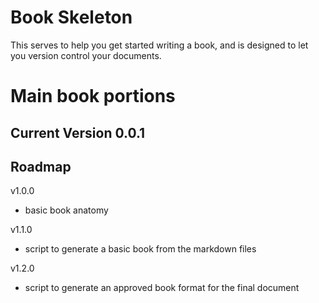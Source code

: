 # Book Skeleton
This serves to help you get started writing a book, and is designed to let you version control your documents.

# Main book portions

###

## Current Version 0.0.1

## Roadmap

v1.0.0
* basic book anatomy

v1.1.0
* script to generate a basic book from the markdown files

v1.2.0
* script to generate an approved book format for the final document
